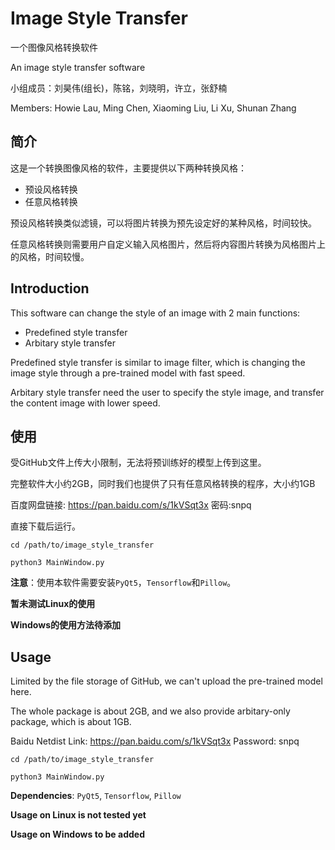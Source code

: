 # Image Style Transfer
一个图像风格转换软件

An image style transfer software

小组成员：刘昊伟(组长)，陈铭，刘晓明，许立，张舒楠

Members: Howie Lau, Ming Chen, Xiaoming Liu, Li Xu, Shunan Zhang

## 简介
这是一个转换图像风格的软件，主要提供以下两种转换风格：
+ 预设风格转换
+ 任意风格转换

预设风格转换类似滤镜，可以将图片转换为预先设定好的某种风格，时间较快。

任意风格转换则需要用户自定义输入风格图片，然后将内容图片转换为风格图片上的风格，时间较慢。

## Introduction

This software can change the style of an image with 2 main functions:
+ Predefined style transfer
+ Arbitary style transfer

Predefined style transfer is similar to image filter, which is changing the image style through a pre-trained model with fast speed.

Arbitary style transfer need the user to specify the style image, and transfer the content image with lower speed.

## 使用

受GitHub文件上传大小限制，无法将预训练好的模型上传到这里。

完整软件大小约2GB，同时我们也提供了只有任意风格转换的程序，大小约1GB

百度网盘链接: https://pan.baidu.com/s/1kVSqt3x  密码:snpq

直接下载后运行。

`cd /path/to/image_style_transfer`

`python3 MainWindow.py`

**注意**：使用本软件需要安装`PyQt5`，`Tensorflow`和`Pillow`。

**暂未测试Linux的使用**

**Windows的使用方法待添加**

## Usage

Limited by the file storage of GitHub, we can't upload the pre-trained model here.

The whole package is about 2GB, and we also provide arbitary-only package, which is about 1GB.

Baidu Netdist Link: https://pan.baidu.com/s/1kVSqt3x Password: snpq

`cd /path/to/image_style_transfer`

`python3 MainWindow.py`

**Dependencies**: `PyQt5`, `Tensorflow`, `Pillow`

**Usage on Linux is not tested yet**

**Usage on Windows to be added**
